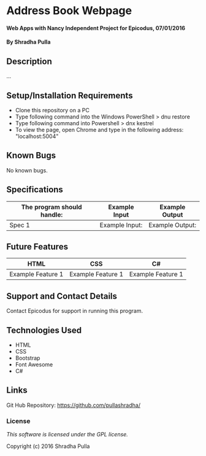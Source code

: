 # Address Book Webpage

#### Web Apps with Nancy Independent Project for Epicodus, 07/01/2016

#### By Shradha Pulla

## Description

...

## Setup/Installation Requirements

* Clone this repository on a PC
* Type following command into the Windows PowerShell > dnu restore
* Type following command into Powershell > dnx kestrel
* To view the page, open Chrome and type in the following address: "localhost:5004"

## Known Bugs

No known bugs.

## Specifications

The program should handle: | Example Input | Example Output
----- | ----- | -----
Spec 1 | Example Input: | Example Output:

## Future Features

HTML | CSS | C#
----- | ----- | -----
Example Feature 1 | Example Feature 1 | Example Feature 1

## Support and Contact Details

Contact Epicodus for support in running this program.

## Technologies Used

* HTML
* CSS
* Bootstrap
* Font Awesome
* C#

## Links

Git Hub Repository: https://github.com/pullashradha/

### License

*This software is licensed under the GPL license.*

Copyright (c) 2016 Shradha Pulla
